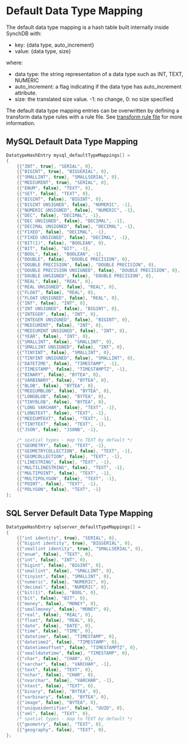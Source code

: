 # Default Data Type Mapping

The default data type mapping is a hash table built internally inside SynchDB with:

* key: {data type, auto_increment} 
* value: {data type, size}

where:

* data type: the string representation of a data type such as INT, TEXT, NUMERIC
* auto_increment: a flag indicating if the data type has auto_increment attribute.
* size: the translated size value. -1: no change, 0: no size specified

The default data type mapping entries can be overwritten by defining a transform data type rules with a rule file. See [transform rule file](https://docs.synchdb.com/user-guide/transform_rule_file/) for more information.

## MySQL Default Data Type Mapping

```c
DatatypeHashEntry mysql_defaultTypeMappings[] =
{
	{{"INT", true}, "SERIAL", 0},
	{{"BIGINT", true}, "BIGSERIAL", 0},
	{{"SMALLINT", true}, "SMALLSERIAL", 0},
	{{"MEDIUMINT", true}, "SERIAL", 0},
	{{"ENUM", false}, "TEXT", 0},
	{{"SET", false}, "TEXT", 0},
	{{"BIGINT", false}, "BIGINT", 0},
	{{"BIGINT UNSIGNED", false}, "NUMERIC", -1},
	{{"NUMERIC UNSIGNED", false}, "NUMERIC", -1},
	{{"DEC", false}, "DECIMAL", -1},
	{{"DEC UNSIGNED", false}, "DECIMAL", -1},
	{{"DECIMAL UNSIGNED", false}, "DECIMAL", -1},
	{{"FIXED", false}, "DECIMAL", -1},
	{{"FIXED UNSIGNED", false}, "DECIMAL", -1},
	{{"BIT(1)", false}, "BOOLEAN", 0},
	{{"BIT", false}, "BIT", -1},
	{{"BOOL", false}, "BOOLEAN", -1},
	{{"DOUBLE", false}, "DOUBLE PRECISION", 0},
	{{"DOUBLE PRECISION", false}, "DOUBLE PRECISION", 0},
	{{"DOUBLE PRECISION UNSIGNED", false}, "DOUBLE PRECISION", 0},
	{{"DOUBLE UNSIGNED", false}, "DOUBLE PRECISION", 0},
	{{"REAL", false}, "REAL", 0},
	{{"REAL UNSIGNED", false}, "REAL", 0},
	{{"FLOAT", false}, "REAL", 0},
	{{"FLOAT UNSIGNED", false}, "REAL", 0},
	{{"INT", false}, "INT", 0},
	{{"INT UNSIGNED", false}, "BIGINT", 0},
	{{"INTEGER", false}, "INT", 0},
	{{"INTEGER UNSIGNED", false}, "BIGINT", 0},
	{{"MEDIUMINT", false}, "INT", 0},
	{{"MEDIUMINT UNSIGNED", false}, "INT", 0},
	{{"YEAR", false}, "INT", 0},
	{{"SMALLINT", false}, "SMALLINT", 0},
	{{"SMALLINT UNSIGNED", false}, "INT", 0},
	{{"TINYINT", false}, "SMALLINT", 0},
	{{"TINYINT UNSIGNED", false}, "SMALLINT", 0},
	{{"DATETIME", false}, "TIMESTAMP", -1},
	{{"TIMESTAMP", false}, "TIMESTAMPTZ", -1},
	{{"BINARY", false}, "BYTEA", 0},
	{{"VARBINARY", false}, "BYTEA", 0},
	{{"BLOB", false}, "BYTEA", 0},
	{{"MEDIUMBLOB", false}, "BYTEA", 0},
	{{"LONGBLOB", false}, "BYTEA", 0},
	{{"TINYBLOB", false}, "BYTEA", 0},
	{{"LONG VARCHAR", false}, "TEXT", -1},
	{{"LONGTEXT", false}, "TEXT", -1},
	{{"MEDIUMTEXT", false}, "TEXT", -1},
	{{"TINYTEXT", false}, "TEXT", -1},
	{{"JSON", false}, "JSONB", -1},

	/* spatial types - map to TEXT by default */
	{{"GEOMETRY", false}, "TEXT", -1},
	{{"GEOMETRYCOLLECTION", false}, "TEXT", -1},
	{{"GEOMCOLLECTION", false}, "TEXT", -1},
	{{"LINESTRING", false}, "TEXT", -1},
	{{"MULTILINESTRING", false}, "TEXT", -1},
	{{"MULTIPOINT", false}, "TEXT", -1},
	{{"MULTIPOLYGON", false}, "TEXT", -1},
	{{"POINT", false}, "TEXT", -1},
	{{"POLYGON", false}, "TEXT", -1}
};

```

## SQL Server Default Data Type Mapping

```c
DatatypeHashEntry sqlserver_defaultTypeMappings[] =
{
	{{"int identity", true}, "SERIAL", 0},
	{{"bigint identity", true}, "BIGSERIAL", 0},
	{{"smallint identity", true}, "SMALLSERIAL", 0},
	{{"enum", false}, "TEXT", 0},
	{{"int", false}, "INT", 0},
	{{"bigint", false}, "BIGINT", 0},
	{{"smallint", false}, "SMALLINT", 0},
	{{"tinyint", false}, "SMALLINT", 0},
	{{"numeric", false}, "NUMERIC", 0},
	{{"decimal", false}, "NUMERIC", 0},
	{{"bit(1)", false}, "BOOL", 0},
	{{"bit", false}, "BIT", 0},
	{{"money", false}, "MONEY", 0},
	{{"smallmoney", false}, "MONEY", 0},
	{{"real", false}, "REAL", 0},
	{{"float", false}, "REAL", 0},
	{{"date", false}, "DATE", 0},
	{{"time", false}, "TIME", 0},
	{{"datetime", false}, "TIMESTAMP", 0},
	{{"datetime2", false}, "TIMESTAMP", 0},
	{{"datetimeoffset", false}, "TIMESTAMPTZ", 0},
	{{"smalldatetime", false}, "TIMESTAMP", 0},
	{{"char", false}, "CHAR", 0},
	{{"varchar", false}, "VARCHAR", -1},
	{{"text", false}, "TEXT", 0},
	{{"nchar", false}, "CHAR", 0},
	{{"nvarchar", false}, "VARCHAR", -1},
	{{"ntext", false}, "TEXT", 0},
	{{"binary", false}, "BYTEA", 0},
	{{"varbinary", false}, "BYTEA", 0},
	{{"image", false}, "BYTEA", 0},
	{{"uniqueidentifier", false}, "UUID", 0},
	{{"xml", false}, "TEXT", 0},
	/* spatial types - map to TEXT by default */
	{{"geometry", false}, "TEXT", 0},
	{{"geography", false}, "TEXT", 0},
};
```
